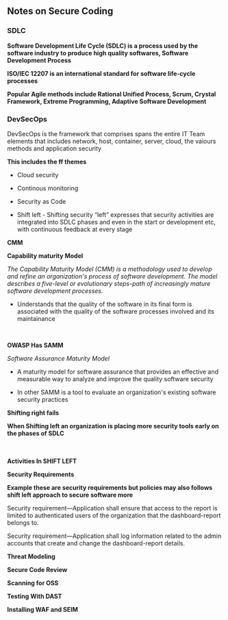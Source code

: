 ## Notes on Secure Coding



### SDLC



**Software Development Life Cycle (SDLC) is a process used by the software industry to produce high quality softwares,  Software Development Process**


**ISO/IEC 12207 is an international standard for software life-cycle processes**


**Popular Agile methods include Rational Unified Process, Scrum, Crystal Framework, Extreme Programming, Adaptive Software Development**


### DevSecOps

DevSecOps is the framework that comprises spans the entire IT Team elements that includes network, host, container, server, cloud, the vaiours methods and application security  

**This includes the ff themes**

* Cloud security
 
* Continous monitoring 

* Security as Code

* Shift left - Shifting security “left” expresses that security activities are integrated into SDLC phases and even in the start or development etc, with continuous feedback at every stage 

**CMM**

**Capability maturity Model**

_The Capability Maturity Model (CMM) is a methodology used to develop and refine an organization's process of software development. The model describes a five-level or evolutionary steps-path of increasingly mature software development processes._


* Understands that the quality of the software in its final form is associated with the quality of the software processes involved and its maintainance


<br>

**OWASP Has SAMM**

_Software Assurance Maturity Model_

  * A maturity model for software assurance that provides an effective and measurable way to analyze and improve the quality software security 
  
  * In other SAMM is a tool to evaluate an organization's existing software security practices




**Shifting right fails**

**When Shifting left an organization is placing  more security tools early on the phases of SDLC**

<br><br>
**Activities In SHIFT LEFT**
<br>

  **Security Requirements**


  **Example these are security requirements but policies may also follows shift left approach to secure software more**

   Security requirement—Application shall ensure that access to the report is limited to authenticated users of the organization that the dashboard-report belongs to.

   Security requirement—Application shall log information related to the admin accounts that create and change the dashboard-report details.



   **Threat Modeling**

   **Secure Code Review**

   **Scanning for OSS**

   **Testing With DAST**

   **Installing WAF and SEIM**












